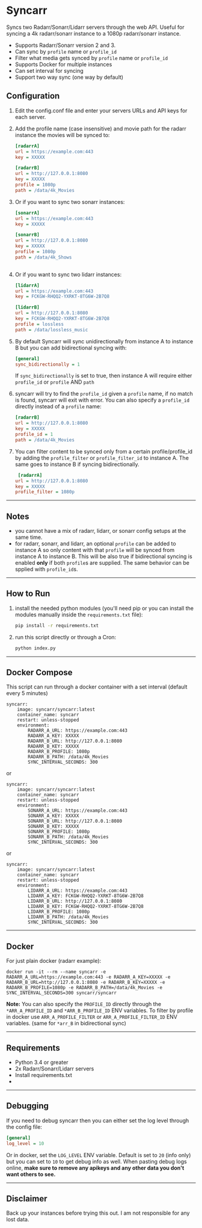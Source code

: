 # Syncarr
Syncs two Radarr/Sonarr/Lidarr servers through the web API. Useful for syncing a 4k radarr/sonarr instance to a 1080p radarr/sonarr instance.

* Supports Radarr/Sonarr version 2 and 3.
* Can sync by `profile` name or `profile_id`
* Filter what media gets synced by `profile` name or `profile_id`
* Supports Docker for multiple instances
* Can set interval for syncing
* Support two way sync (one way by default)


## Configuration
 1. Edit the config.conf file and enter your servers URLs and API keys for each server.  
 2. Add the profile name (case insensitive) and movie path for the radarr instance the movies will be synced to:
    ```ini
    [radarrA]
    url = https://example.com:443
    key = XXXXX
    
    [radarrB]
    url = http://127.0.0.1:8080
    key = XXXXX
    profile = 1080p
    path = /data/4k_Movies
    ```
 3. Or if you want to sync two sonarr instances:
    ```ini
    [sonarrA]
    url = https://example.com:443
    key = XXXXX
    
    [sonarrB]
    url = http://127.0.0.1:8080
    key = XXXXX
    profile = 1080p
    path = /data/4k_Shows
 
 4. Or if you want to sync two lidarr instances:
    ```ini
    [lidarrA]
    url = https://example.com:443
    key = FCKGW-RHQQ2-YXRKT-8TG6W-2B7Q8
    
    [lidarrB]
    url = http://127.0.0.1:8080
    key = FCKGW-RHQQ2-YXRKT-8TG6W-2B7Q8
    profile = lossless
    path = /data/lossless_music
    ```

 5. By default Syncarr will sync unidirectionally from instance A to instance B but you can add bidirectional syncing with:
     ```ini
     [general]
     sync_bidirectionally = 1
     ```
    If `sync_bidirectionally` is set to true, then instance A will require either `profile_id` or `profile` AND `path`

 6. syncarr will try to find the `profile_id` given a `profile` name, if no match is found, syncarr will exit with error. You can also specify a `profile_id` directly instead of a `profile` name:
     ```ini
    [radarrB]
    url = http://127.0.0.1:8080
    key = XXXXX
    profile_id = 1
    path = /data/4k_Movies
    ```

 7. You can filter content to be synced only from a certain profile/profile_id by adding the `profile_filter` or `profile_filter_id` to instance A. The same goes to instance B if syncing bidirectionally.
    ```ini
     [radarrA]
    url = http://127.0.0.1:8080
    key = XXXXX
    profile_filter = 1080p
    ```
---

## Notes
* you cannot have a mix of radarr, lidarr, or sonarr config setups at the same time.
* for radarr, sonarr, and lidarr, an optional `profile` can be added to instance A so only content with that `profile` will be synced from instance A to instance B. This will be also true if bidirectional syncing is enabled **only** if both `profile`s are supplied. The same behavior can be spplied with `profile_id`s.


---
## How to Run
 1. install the needed python modules (you'll need pip or you can install the modules manually inside the `requirements.txt` file):
    ```bash
    pip install -r requirements.txt
    ```
 2. run this script directly or through a Cron:
    ```bash
    python index.py
    ```

---
## Docker Compose
This script can run through a docker container with a set interval (default every 5 minutes)

```
syncarr:
    image: syncarr/syncarr:latest
    container_name: syncarr
    restart: unless-stopped
    environment:
        RADARR_A_URL: https://example.com:443
        RADARR_A_KEY: XXXXX
        RADARR_B_URL: http://127.0.0.1:8080
        RADARR_B_KEY: XXXXX
        RADARR_B_PROFILE: 1080p
        RADARR_B_PATH: /data/4k_Movies
        SYNC_INTERVAL_SECONDS: 300
```

or

```
syncarr:
    image: syncarr/syncarr:latest
    container_name: syncarr
    restart: unless-stopped
    environment:
        SONARR_A_URL: https://example.com:443
        SONARR_A_KEY: XXXXX
        SONARR_B_URL: http://127.0.0.1:8080
        SONARR_B_KEY: XXXXX
        SONARR_B_PROFILE: 1080p
        SONARR_B_PATH: /data/4k_Movies
        SYNC_INTERVAL_SECONDS: 300
```

or

```
syncarr:
    image: syncarr/syncarr:latest
    container_name: syncarr
    restart: unless-stopped
    environment:
        LIDARR_A_URL: https://example.com:443
        LIDARR_A_KEY: FCKGW-RHQQ2-YXRKT-8TG6W-2B7Q8
        LIDARR_B_URL: http://127.0.0.1:8080
        LIDARR_B_KEY: FCKGW-RHQQ2-YXRKT-8TG6W-2B7Q8
        LIDARR_B_PROFILE: 1080p
        LIDARR_B_PATH: /data/4k_Movies
        SYNC_INTERVAL_SECONDS: 300
```

---
## Docker
For just plain docker (radarr example):

```
docker run -it --rm --name syncarr -e RADARR_A_URL=https://example.com:443 -e RADARR_A_KEY=XXXXX -e RADARR_B_URL=http://127.0.0.1:8080 -e RADARR_B_KEY=XXXXX -e RADARR_B_PROFILE=1080p -e RADARR_B_PATH=/data/4k_Movies -e SYNC_INTERVAL_SECONDS=300 syncarr/syncarr
```

**Note:** 
You can also specify the `PROFILE_ID` directly through the `*ARR_A_PROFILE_ID` and `*ARR_B_PROFILE_ID` ENV variables.
To filter by profile in docker use `ARR_A_PROFILE_FILTER` or `ARR_A_PROFILE_FILTER_ID` ENV variables. (same for `*arr_B` in bidirectional sync)

---
## Requirements
 * Python 3.4 or greater
 * 2x Radarr/Sonarr/Lidarr servers
 * Install requirements.txt
 * 
---
## Debugging
If you need to debug syncarr then you can either set the log level through the config file:

```ini
[general]
log_level = 10
```
    
Or in docker, set the `LOG_LEVEL` ENV variable. Default is set to `20` (info only) but you can set to `10` to get debug info as well. When pasting debug logs online, **make sure to remove any apikeys and any other data you don't want others to see.**

---
## Disclaimer
Back up your instances before trying this out. I am not responsible for any lost data.
